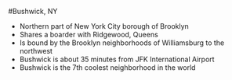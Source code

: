 #Bushwick, NY

- Northern part of New York City borough of Brooklyn
- Shares a boarder with Ridgewood, Queens
- Is bound by the Brooklyn neighborhoods of Williamsburg to the northwest
- Bushwick is about 35 minutes from JFK International Airport
- Bushwick is the 7th coolest neighborhood in the world

